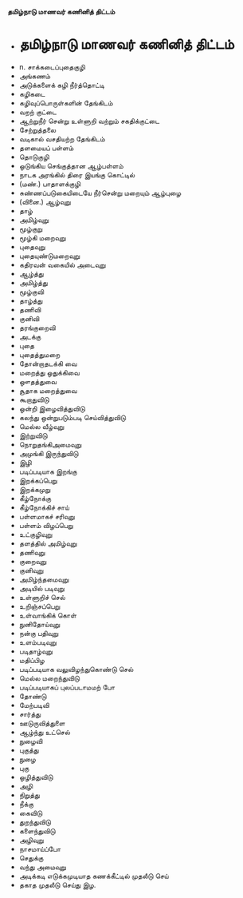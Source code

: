 **தமிழ்நாடு மாணவர் கணினித் திட்டம்**
- # தமிழ்நாடு மாணவர் கணினித் திட்டம்
- n. சாக்கடைப்புதைகுழி
- அங்கணம்
- அடுக்களைக் கழி நீர்த்தொட்டி
- கழிகடை
- கழிவுப்பொருள்களின் தேங்கிடம்
- வறற் குட்டை
- ஆற்றுநீர் சென்று உள்ளுறி வற்றும் சகதிக்குட்டை
- சேற்றுத்தலை
- வடிகால் வசதியற்ற தேங்கிடம்
- தளமையப் பள்ளம்
- தொடுகுழி
- ஒடுங்கிய செங்குத்தான ஆழ்பள்ளம்
- நாடக அரங்கில் திரை இயங்கு கொட்டில்
- (மண்.) பாதாளக்குழி
- சுண்ணப்படுகையிடையே நீர்சென்று மறையும் ஆழ்புழை
- (வினை.) ஆழ்வுறு
- தாழ்
- அமிழ்வுறு
- மூழ்குறு
- மூழ்கி மறைவுறு
- புதைவுறு
- புதையுண்டுமறைவுறு
- கதிரவன் வகையில் அடைவுறு
- ஆழ்த்து
- அமிழ்த்து
- மூழ்குவி
- தாழ்த்து
- தணிவி
- குனிவி
- தரங்குறைவி
- அடக்கு
- புதை
- புதைத்துமறை
- தோன்றாதடக்கி வை
- மறைத்து ஒதுக்கிவை
- ஔதத்துவை
- சூதாக மறைத்துவை
- கூறாதுவிடு
- ஒன்றி இழைவித்துவிடு
- கலந்து ஒன்றுபடும்படி செய்வித்துவிடு
- மெல்ல வீழ்வுறு
- இற்றுவிடு
- நொறுதங்கிஅமைவுறு
- அமுங்கி இருந்துவிடு
- இழி
- படிப்படியாக இறங்கு
- இறக்கப்பெறு
- இறக்கமுறு
- கீழ்நோக்கு
- கீழ்நோக்கிச் சாய்
- பள்ளமாகச் சரிவுறு
- பள்ளம் விழப்பெறு
- உட்குழிவுறு
- தளத்தில் அமிழ்வுறு
- தணிவுறு
- குறைவுறு
- குனிவுறு
- அமிழ்ந்தமைவுறு
- அடியில் படிவுறு
- உள்ளுறிச் செல்
- உறிஞ்சப்பெறு
- உள்வாங்கிக் கொள்
- நுனிதோய்வுறு
- நன்கு பதிவுறு
- உளம்படிவுறு
- படிதாழ்வுறு
- மதிப்பிழ
- படிப்படியாக வலுவிழந்துகொண்டு செல்
- மெல்ல மறைந்துவிடு
- படிப்படியாகப் புலப்படாமமற் போ
- தோண்டு
- மேற்படிவி
- சார்த்து
- ஊடுருவித்துளை
- ஆழ்ந்து உட்செல்
- நுழைவி
- புகுத்து
- நுழை
- புகு
- ஒழித்துவிடு
- அழி
- நிறுத்து
- நீக்கு
- கைவிடு
- துறந்துவிடு
- களைந்துவிடு
- அழிவுறு
- நாசமாய்ப்போ
- செதுக்கு
- வந்து அமைவுறு
- அடிக்கடி எடுக்கமுடியாத கணக்கீட்டில் முதலீடு செய்
- தகாத முதலீடு செய்து இழ.

